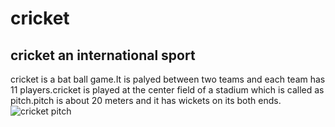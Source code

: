 # cricket
## cricket an international sport
cricket is a bat ball game.It is palyed between two teams and each team has 11 players.cricket is played at the center field of a stadium which is called as pitch.pitch is about 20 meters and it has wickets on its both ends.
![cricket pitch](https://thumbs.dreamstime.com/z/green-cricket-pitch-16967845.jpg)
